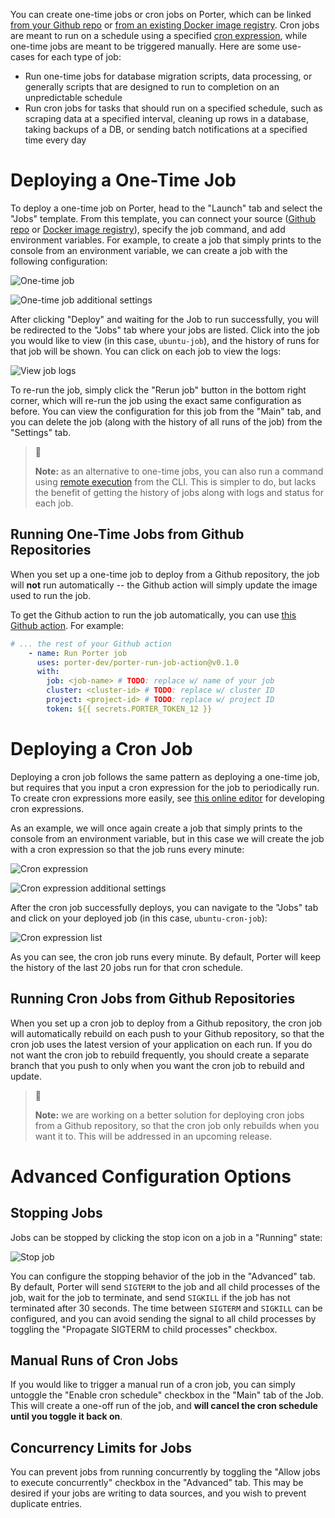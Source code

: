 You can create one-time jobs or cron jobs on Porter, which can be linked [from your Github repo](https://docs.getporter.dev/docs/applications) or [from an existing Docker image registry](https://docs.getporter.dev/docs/deploying-from-docker-image-registry). Cron jobs are meant to run on a schedule using a specified [cron expression](https://en.wikipedia.org/wiki/Cron#CRON_expression), while one-time jobs are meant to be triggered manually. Here are some use-cases for each type of job:

- Run one-time jobs for database migration scripts, data processing, or generally scripts that are designed to run to completion on an unpredictable schedule
- Run cron jobs for tasks that should run on a specified schedule, such as scraping data at a specified interval, cleaning up rows in a database, taking backups of a DB, or sending batch notifications at a specified time every day

# Deploying a One-Time Job

To deploy a one-time job on Porter, head to the "Launch" tab and select the "Jobs" template. From this template, you can connect your source ([Github repo](https://docs.getporter.dev/docs/applications) or [Docker image registry](https://docs.getporter.dev/docs/deploying-from-docker-image-registry)), specify the job command, and add environment variables. For example, to create a job that simply prints to the console from an environment variable, we can create a job with the following configuration:

![One-time job](https://files.readme.io/f566850-Screen_Shot_2021-04-16_at_2.54.35_PM.png "Screen Shot 2021-04-16 at 2.54.35 PM.png")

![One-time job additional settings](https://files.readme.io/18a84d4-Screen_Shot_2021-04-16_at_2.55.12_PM.png "Screen Shot 2021-04-16 at 2.55.12 PM.png")

After clicking "Deploy" and waiting for the Job to run successfully, you will be redirected to the "Jobs" tab where your jobs are listed. Click into the job you would like to view (in this case, `ubuntu-job`), and the history of runs for that job will be shown. You can click on each job to view the logs:

![View job logs](https://files.readme.io/1b4f582-Screen_Shot_2021-04-16_at_3.00.11_PM.png "Screen Shot 2021-04-16 at 3.00.11 PM.png")

To re-run the job, simply click the "Rerun job" button in the bottom right corner, which will re-run the job using the exact same configuration as before. You can view the configuration for this job from the "Main" tab, and you can delete the job (along with the history of all runs of the job) from the "Settings" tab. 

> 📘
>
> **Note:** as an alternative to one-time jobs, you can also run a command using [remote execution](https://docs.getporter.dev/docs/cli-documentation#remote-execution) from the CLI. This is simpler to do, but lacks the benefit of getting the history of jobs along with logs and status for each job.

## Running One-Time Jobs from Github Repositories

When you set up a one-time job to deploy from a Github repository, the job will **not** run automatically -- the Github action will simply update the image used to run the job. 

To get the Github action to run the job automatically, you can use [this Github action](https://github.com/porter-dev/porter-run-job-action). For example:

```yaml
# ... the rest of your Github action
    - name: Run Porter job
      uses: porter-dev/porter-run-job-action@v0.1.0
      with:
        job: <job-name> # TODO: replace w/ name of your job
        cluster: <cluster-id> # TODO: replace w/ cluster ID
        project: <project-id> # TODO: replace w/ project ID
        token: ${{ secrets.PORTER_TOKEN_12 }}
```

# Deploying a Cron Job

Deploying a cron job follows the same pattern as deploying a one-time job, but requires that you input a cron expression for the job to periodically run. To create cron expressions more easily, see [this online editor](https://crontab.guru/) for developing cron expressions. 

As an example, we will once again create a job that simply prints to the console from an environment variable, but in this case we will create the job with a cron expression so that the job runs every minute:

![Cron expression](https://files.readme.io/7756ab7-Screen_Shot_2021-04-16_at_3.15.06_PM.png "Screen Shot 2021-04-16 at 3.15.06 PM.png")

![Cron expression additional settings](https://files.readme.io/d4c1bd7-Screen_Shot_2021-04-16_at_3.15.15_PM.png "Screen Shot 2021-04-16 at 3.15.15 PM.png")

After the cron job successfully deploys, you can navigate to the "Jobs" tab and click on your deployed job (in this case, `ubuntu-cron-job`):

![Cron expression list](https://files.readme.io/e7fdb91-Screen_Shot_2021-04-16_at_3.17.17_PM.png "Screen Shot 2021-04-16 at 3.17.17 PM.png")

As you can see, the cron job runs every minute. By default, Porter will keep the history of the last 20 jobs run for that cron schedule. 

## Running Cron Jobs from Github Repositories

When you set up a cron job to deploy from a Github repository, the cron job will automatically rebuild on each push to your Github repository, so that the cron job uses the latest version of your application on each run. If you do not want the cron job to rebuild frequently, you should create a separate branch that you push to only when you want the cron job to rebuild and update. 

> 🚧
> 
> **Note:** we are working on a better solution for deploying cron jobs from a Github repository, so that the cron job only rebuilds when you want it to. This will be addressed in an upcoming release.

# Advanced Configuration Options

## Stopping Jobs

Jobs can be stopped by clicking the stop icon on a job in a "Running" state:

![Stop job](https://user-images.githubusercontent.com/25448214/118313395-acc14580-b4c0-11eb-833b-a5d91ce8334c.png "Screen Shot 2021-05-14 at 2 28 27 PM")

You can configure the stopping behavior of the job in the "Advanced" tab. By default, Porter will send `SIGTERM` to the job and all child processes of the job, wait for the job to terminate, and send `SIGKILL` if the job has not terminated after 30 seconds. The time between `SIGTERM` and `SIGKILL` can be configured, and you can avoid sending the signal to all child processes by toggling the "Propagate SIGTERM to child processes" checkbox. 

## Manual Runs of Cron Jobs

If you would like to trigger a manual run of a cron job, you can simply untoggle the "Enable cron schedule" checkbox in the "Main" tab of the Job. This will create a one-off run of the job, and **will cancel the cron schedule until you toggle it back on**. 

## Concurrency Limits for Jobs

You can prevent jobs from running concurrently by toggling the "Allow jobs to execute concurrently" checkbox in the "Advanced" tab. This may be desired if your jobs are writing to data sources, and you wish to prevent duplicate entries. 
